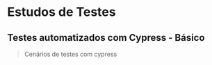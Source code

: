 # Estudos de Testes

## Testes automatizados com Cypress - Básico

> Cenários de testes com cypress
